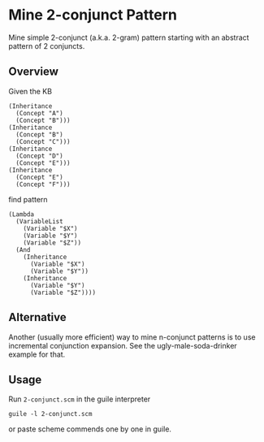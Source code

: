 # Mine 2-conjunct Pattern

Mine simple 2-conjunct (a.k.a. 2-gram) pattern starting with an
abstract pattern of 2 conjuncts.

## Overview

Given the KB

```
(Inheritance
  (Concept "A")
  (Concept "B")))
(Inheritance
  (Concept "B")
  (Concept "C")))
(Inheritance
  (Concept "D")
  (Concept "E")))
(Inheritance
  (Concept "E")
  (Concept "F")))

```

find pattern

```
(Lambda
  (VariableList
    (Variable "$X")
    (Variable "$Y")
    (Variable "$Z"))
  (And
    (Inheritance
      (Variable "$X")
      (Variable "$Y"))
    (Inheritance
      (Variable "$Y")
      (Variable "$Z"))))
```

## Alternative

Another (usually more efficient) way to mine n-conjunct patterns is to
use incremental conjunction expansion. See the ugly-male-soda-drinker
example for that.

## Usage

Run `2-conjunct.scm` in the guile interpreter

```
guile -l 2-conjunct.scm
```

or paste scheme commends one by one in guile.
